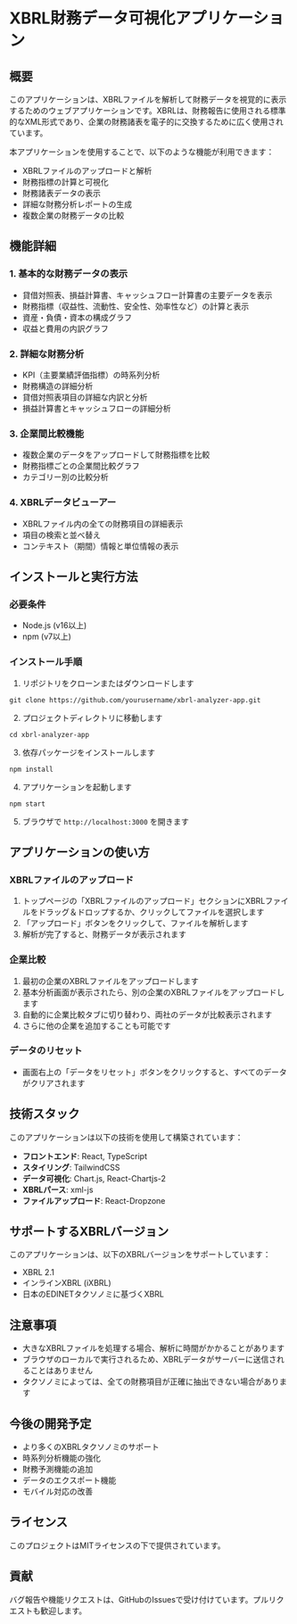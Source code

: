 # XBRL財務データ可視化アプリケーション

## 概要

このアプリケーションは、XBRLファイルを解析して財務データを視覚的に表示するためのウェブアプリケーションです。XBRLは、財務報告に使用される標準的なXML形式であり、企業の財務諸表を電子的に交換するために広く使用されています。

本アプリケーションを使用することで、以下のような機能が利用できます：

- XBRLファイルのアップロードと解析
- 財務指標の計算と可視化
- 財務諸表データの表示
- 詳細な財務分析レポートの生成
- 複数企業の財務データの比較

## 機能詳細

### 1. 基本的な財務データの表示

- 貸借対照表、損益計算書、キャッシュフロー計算書の主要データを表示
- 財務指標（収益性、流動性、安全性、効率性など）の計算と表示
- 資産・負債・資本の構成グラフ
- 収益と費用の内訳グラフ

### 2. 詳細な財務分析

- KPI（主要業績評価指標）の時系列分析
- 財務構造の詳細分析
- 貸借対照表項目の詳細な内訳と分析
- 損益計算書とキャッシュフローの詳細分析

### 3. 企業間比較機能

- 複数企業のデータをアップロードして財務指標を比較
- 財務指標ごとの企業間比較グラフ
- カテゴリー別の比較分析

### 4. XBRLデータビューアー

- XBRLファイル内の全ての財務項目の詳細表示
- 項目の検索と並べ替え
- コンテキスト（期間）情報と単位情報の表示

## インストールと実行方法

### 必要条件

- Node.js (v16以上)
- npm (v7以上)

### インストール手順

1. リポジトリをクローンまたはダウンロードします
```
git clone https://github.com/yourusername/xbrl-analyzer-app.git
```

2. プロジェクトディレクトリに移動します
```
cd xbrl-analyzer-app
```

3. 依存パッケージをインストールします
```
npm install
```

4. アプリケーションを起動します
```
npm start
```

5. ブラウザで `http://localhost:3000` を開きます

## アプリケーションの使い方

### XBRLファイルのアップロード

1. トップページの「XBRLファイルのアップロード」セクションにXBRLファイルをドラッグ＆ドロップするか、クリックしてファイルを選択します
2. 「アップロード」ボタンをクリックして、ファイルを解析します
3. 解析が完了すると、財務データが表示されます

### 企業比較

1. 最初の企業のXBRLファイルをアップロードします
2. 基本分析画面が表示されたら、別の企業のXBRLファイルをアップロードします
3. 自動的に企業比較タブに切り替わり、両社のデータが比較表示されます
4. さらに他の企業を追加することも可能です

### データのリセット

- 画面右上の「データをリセット」ボタンをクリックすると、すべてのデータがクリアされます

## 技術スタック

このアプリケーションは以下の技術を使用して構築されています：

- **フロントエンド**: React, TypeScript
- **スタイリング**: TailwindCSS
- **データ可視化**: Chart.js, React-Chartjs-2
- **XBRLパース**: xml-js
- **ファイルアップロード**: React-Dropzone

## サポートするXBRLバージョン

このアプリケーションは、以下のXBRLバージョンをサポートしています：

- XBRL 2.1
- インラインXBRL (iXBRL)
- 日本のEDINETタクソノミに基づくXBRL

## 注意事項

- 大きなXBRLファイルを処理する場合、解析に時間がかかることがあります
- ブラウザのローカルで実行されるため、XBRLデータがサーバーに送信されることはありません
- タクソノミによっては、全ての財務項目が正確に抽出できない場合があります

## 今後の開発予定

- より多くのXBRLタクソノミのサポート
- 時系列分析機能の強化
- 財務予測機能の追加
- データのエクスポート機能
- モバイル対応の改善

## ライセンス

このプロジェクトはMITライセンスの下で提供されています。

## 貢献

バグ報告や機能リクエストは、GitHubのIssuesで受け付けています。プルリクエストも歓迎します。